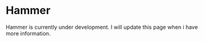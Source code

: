 # Hammer
Hammer is currently under development. I will update this page when i have more information.
